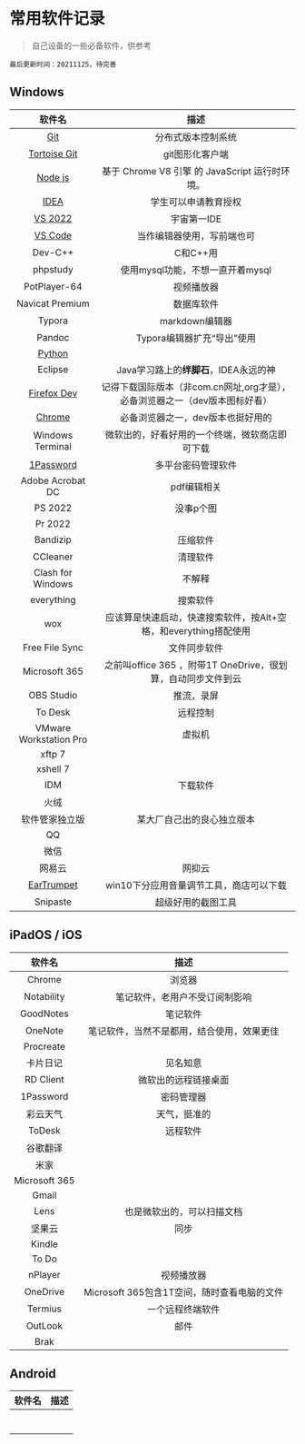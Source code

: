 # 常用软件记录

> 自己设备的一些必备软件，供参考

`最后更新时间：20211125，待完善`

## Windows

| 软件名 | 描述 |
|:-:|:-:|
|[Git](https://git-scm.com/)| 分布式版本控制系统 |
|[Tortoise Git](https://tortoisegit.org/)| git图形化客户端 |
|[Node js](https://nodejs.org/zh-cn/)| 基于 Chrome V8 引擎 的 JavaScript 运行时环境。 |
|[IDEA](https://www.jetbrains.com/idea/)| 学生可以申请教育授权 |
|[VS 2022](https://visualstudio.microsoft.com/zh-hans/vs/)| 宇宙第一IDE |
|[VS Code](https://code.visualstudio.com/)| 当作编辑器使用，写前端也可 |
|Dev-C++| C和C++用 |
|phpstudy| 使用mysql功能，不想一直开着mysql |
|PotPlayer-64| 视频播放器 |
|Navicat Premium| 数据库软件 |
|Typora| markdown编辑器 |
|Pandoc| Typora编辑器扩充“导出”使用 |
|[Python](https://www.python.org/)|    |
|Eclipse| Java学习路上的**绊脚石**，IDEA永远的神 |
|[Firefox Dev](https://www.mozilla.org/zh-CN/firefox/new/)| 记得下载国际版本（非com.cn网址,org才是），必备浏览器之一（dev版本图标好看） |
|[Chrome](https://www.google.cn/chrome/)| 必备浏览器之一，dev版本也挺好用的 |
|Windows Terminal| 微软出的，好看好用的一个终端，微软商店即可下载 |
|[1Password](https://1password.com/)| 多平台密码管理软件 |
|Adobe Acrobat DC| pdf编辑相关 |
|PS 2022| 没事p个图 |
|Pr 2022|  |
|Bandizip| 压缩软件 |
|CCleaner| 清理软件 |
|Clash for Windows| 不解释 |
|everything| 搜索软件 |
|wox| 应该算是快速启动，快速搜索软件，按Alt+空格，和everything搭配使用 |
|Free File Sync| 文件同步软件 |
|Microsoft 365| 之前叫office 365 ，附带1T OneDrive，很划算，自动同步文件到云 |
|OBS Studio| 推流，录屏 |
|To Desk| 远程控制 |
|VMware Workstation Pro| 虚拟机 |
|xftp 7| |
|xshell 7|   |
|IDM| 下载软件 |
|火绒| |
|软件管家独立版| 某大厂自己出的良心独立版本 |
|QQ|   |
|微信| |
|网易云| 网抑云 |
|[EarTrumpet](https://github.com/File-New-Project/EarTrumpet)| win10下分应用音量调节工具，商店可以下载 |
| Snipaste | 超级好用的截图工具 |

## iPadOS / iOS

| 软件名 | 描述 |
|:-:|:-:|
|Chrome| 浏览器 |
|Notability| 笔记软件，老用户不受订阅制影响 |
|GoodNotes| 笔记软件 |
|OneNote| 笔记软件，当然不是都用，结合使用，效果更佳 |
|Procreate|  |
|卡片日记| 见名知意 |
|RD Client| 微软出的远程链接桌面 |
|1Password| 密码管理器 |
|彩云天气| 天气，挺准的 |
|ToDesk| 远程软件 |
|谷歌翻译|  |
|米家|  |
|Microsoft 365|  |
|Gmail|  |
|Lens| 也是微软出的，可以扫描文档 |
|坚果云| 同步 |
|Kindle|  |
|To Do|  |
|nPlayer| 视频播放器 |
|OneDrive| Microsoft 365包含1T空间，随时查看电脑的文件 |
|Termius| 一个远程终端软件 |
|OutLook| 邮件 |
|Brak|  |

## Android

| 软件名 | 描述 |
|:-:|:-:|
|        |      |
|        |      |
|        |      |
|        |      |
|        |      |
|        |      |
|        |      |